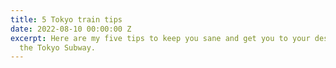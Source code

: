 ```yaml
---
title: 5 Tokyo train tips
date: 2022-08-10 00:00:00 Z
excerpt: Here are my five tips to keep you sane and get you to your destination on
  the Tokyo Subway.
---
```


